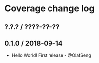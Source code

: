 Coverage change log
===================

## ?.?.? / ????-??-??

## 0.1.0 / 2018-09-14

* Hello World! First release - @OlafSeng